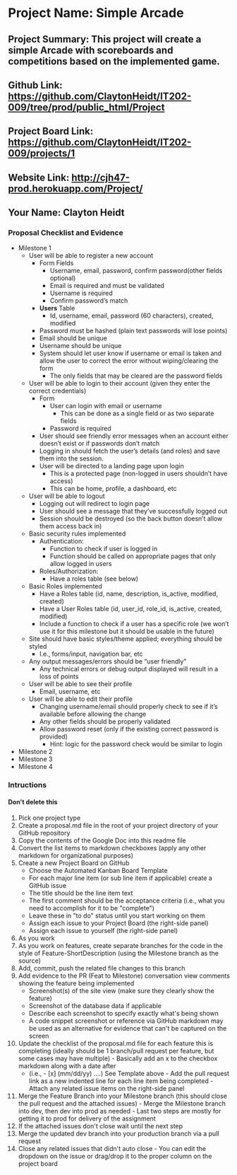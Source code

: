 # Project Name: Simple Arcade
## Project Summary: This project will create a simple Arcade with scoreboards and competitions based on the implemented game.
## Github Link: https://github.com/ClaytonHeidt/IT202-009/tree/prod/public_html/Project
## Project Board Link: https://github.com/ClaytonHeidt/IT202-009/projects/1
## Website Link: http://cjh47-prod.herokuapp.com/Project/
## Your Name: Clayton Heidt

<!--
### Line item / Feature template (use this for each bullet point)
#### Don't delete this

- [ ] (mm/dd/yyyy of completion) Feature Title (from the proposal bullet point, if it's a sub-point indent it properly)
  -  List of Evidence of Feature Completion
    - Status: Pending (Completed, Partially working, Incomplete, Pending)
    - Direct Link: (Direct link to the file or files in heroku prod for quick testing (even if it's a protected page))
    - Pull Requests
      - PR link #1 (repeat as necessary)
    - Screenshots
      - Screenshot #1 (paste the image so it uploads to github) (repeat as necessary)
        - Screenshot #1 description explaining what you're trying to show
### End Line item / Feature Template
--> 
### Proposal Checklist and Evidence

- Milestone 1
    - User will be able to register a new account
        - Form Fields
            - Username, email, password, confirm password(other fields optional)
            - Email is required and must be validated
            - Username is required
            - Confirm password’s match
        - **Users** Table
            - Id, username, email, password (60 characters), created, modified
        - Password must be hashed (plain text passwords will lose points)
        - Email should be unique
        - Username should be unique
        - System should let user know if username or email is taken and allow the user to correct the error without wiping/clearing the form
            - The only fields that may be cleared are the password fields
    - User will be able to login to their account (given they enter the correct credentials)       
        - Form
            - User can login with email or username
                - This can be done as a single field or as two separate fields
            - Password is required
        - User should see friendly error messages when an account either doesn’t exist or if passwords don’t match
        - Logging in should fetch the user’s details (and roles) and save them into the session.
        - User will be directed to a landing page upon login
            - This is a protected page (non-logged in users shouldn’t have access)
            - This can be home, profile, a dashboard, etc
    - User will be able to logout
        - Logging out will redirect to login page
        - User should see a message that they’ve successfully logged out
        - Session should be destroyed (so the back button doesn’t allow them access back in)
    - Basic security rules implemented
        - Authentication:
            - Function to check if user is logged in
            - Function should be called on appropriate pages that only allow logged in users
        - Roles/Authorization:
            - Have a roles table (see below)
    - Basic Roles implemented
        - Have a Roles table	(id, name, description, is_active, modified, created)
        - Have a User Roles table (id, user_id, role_id, is_active, created, modified)
        - Include a function to check if a user has a specific role (we won’t use it for this milestone but it should be usable in the future)
    - Site should have basic styles/theme applied; everything should be styled
        - I.e., forms/input, navigation bar, etc
    - Any output messages/errors should be “user friendly”
        - Any technical errors or debug output displayed will result in a loss of points
    - User will be able to see their profile
        - Email, username, etc
    - User will be able to edit their profile
        - Changing username/email should properly check to see if it’s available before allowing the change
        - Any other fields should be properly validated
        - Allow password reset (only if the existing correct password is provided)
            - Hint: logic for the password check would be similar to login
- Milestone 2
- Milestone 3
- Milestone 4
### Intructions
#### Don't delete this
1. Pick one project type
2. Create a proposal.md file in the root of your project directory of your GitHub repository
3. Copy the contents of the Google Doc into this readme file
4. Convert the list items to markdown checkboxes (apply any other markdown for organizational purposes)
5. Create a new Project Board on GitHub
   - Choose the Automated Kanban Board Template
   - For each major line item (or sub line item if applicable) create a GitHub issue
   - The title should be the line item text
   - The first comment should be the acceptance criteria (i.e., what you need to accomplish for it to be "complete")
   - Leave these in "to do" status until you start working on them
   - Assign each issue to your Project Board (the right-side panel)
   - Assign each issue to yourself (the right-side panel)
6. As you work
  1. As you work on features, create separate branches for the code in the style of Feature-ShortDescription (using the Milestone branch as the source)
  2. Add, commit, push the related file changes to this branch
  3. Add evidence to the PR (Feat to Milestone) conversation view comments showing the feature being implemented
     - Screenshot(s) of the site view (make sure they clearly show the feature)
     - Screenshot of the database data if applicable
     - Describe each screenshot to specify exactly what's being shown
     - A code snippet screenshot or reference via GitHub markdown may be used as an alternative for evidence that can't be captured on the screen
  4. Update the checklist of the proposal.md file for each feature this is completing (ideally should be 1 branch/pull request per feature, but some cases may have multiple)
    - Basically add an x to the checkbox markdown along with a date after
      - (i.e.,   - [x] (mm/dd/yy) ....) See Template above
    - Add the pull request link as a new indented line for each line item being completed
    - Attach any related issue items on the right-side panel
  5. Merge the Feature Branch into your Milestone branch (this should close the pull request and the attached issues)
    - Merge the Milestone branch into dev, then dev into prod as needed
    - Last two steps are mostly for getting it to prod for delivery of the assignment 
  7. If the attached issues don't close wait until the next step
  8. Merge the updated dev branch into your production branch via a pull request
  9. Close any related issues that didn't auto close
    - You can edit the dropdown on the issue or drag/drop it to the proper column on the project board
